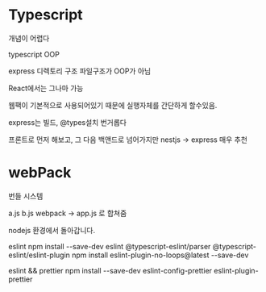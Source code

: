 # Typescript 
개념이 어렵다

typescript OOP

express 디렉토리 구조 파일구조가 OOP가 아님


React에서는 그나마 가능

웹팩이 기본적으로 사용되어있기 때문에
실행자체를 간단하게 할수있음.

express는 
빌드, @types설치 번거롭다

프론트로 먼저 해보고, 그 다음 백앤드로 넘어가지만
nestjs -> express 매우 추천

# webPack
번들 시스템

a.js
b.js      webpack  -> app.js 로 합쳐줌

nodejs 환경에서 돌아갑니다.


eslint
npm install --save-dev eslint @typescript-eslint/parser @typescript-eslint/eslint-plugin
npm install eslint-plugin-no-loops@latest --save-dev

eslint && prettier
npm install --save-dev eslint-config-prettier eslint-plugin-prettier